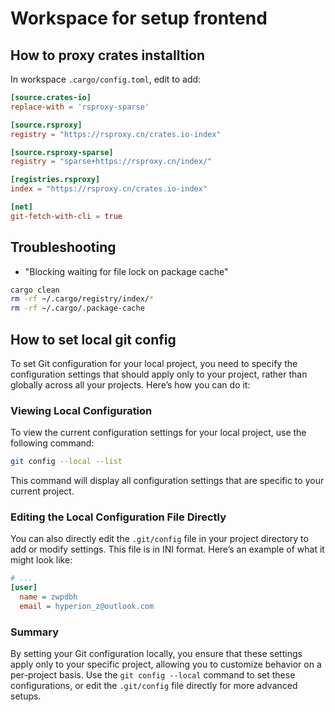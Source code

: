 # Workspace for setup frontend

## How to proxy crates installtion

In workspace `.cargo/config.toml`, edit to add: 

```toml
[source.crates-io]
replace-with = 'rsproxy-sparse'

[source.rsproxy]
registry = "https://rsproxy.cn/crates.io-index"

[source.rsproxy-sparse]
registry = "sparse+https://rsproxy.cn/index/"

[registries.rsproxy]
index = "https://rsproxy.cn/crates.io-index"

[net]
git-fetch-with-cli = true
```

## Troubleshooting 

- "Blocking waiting for file lock on package cache"

```sh
cargo clean
rm -rf ~/.cargo/registry/index/*
rm -rf ~/.cargo/.package-cache
```


## How to set local git config 

To set Git configuration for your local project, you need to specify the configuration settings that should apply only to your project, rather than globally across all your projects. Here’s how you can do it:

### Viewing Local Configuration

To view the current configuration settings for your local project, use the following command:
```sh
git config --local --list
```

This command will display all configuration settings that are specific to your current project.

### Editing the Local Configuration File Directly

You can also directly edit the `.git/config` file in your project directory to add or modify settings. This file is in INI format. Here’s an example of what it might look like:

```ini
# ...
[user]
  name = zwpdbh
  email = hyperion_z@outlook.com
```

### Summary

By setting your Git configuration locally, you ensure that these settings apply only to your specific project, allowing you to customize behavior on a per-project basis. Use the `git config --local` command to set these configurations, or edit the `.git/config` file directly for more advanced setups.